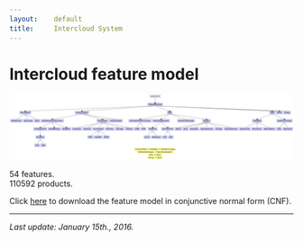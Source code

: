 ```yaml
---
layout:    default
title:     Intercloud System
---
```

# Intercloud feature model

![intercloud feature model][fmIntercloud]

54 features.  
110592 products.

Click [here][cnfIntercloud] to download the feature model in conjunctive normal form (CNF).

---

_Last update: January 15th., 2016._


[fmIntercloud]:  ../../assets/fmInterCloud.png
[cnfIntercloud]: /spls/intercloud/CNF_intercloud.txt
